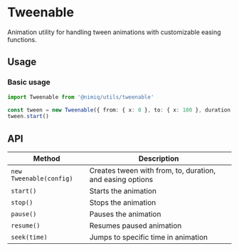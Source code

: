 # Tweenable

Animation utility for handling tween animations with customizable easing functions.

## Usage

### Basic usage

```typescript
import Tweenable from '@nimiq/utils/tweenable'

const tween = new Tweenable({ from: { x: 0 }, to: { x: 100 }, duration: 1000 })
tween.start()
```

## API

| Method | Description |
| --- | --- |
| `new Tweenable(config)` | Creates tween with from, to, duration, and easing options |
| `start()` | Starts the animation |
| `stop()` | Stops the animation |
| `pause()` | Pauses the animation |
| `resume()` | Resumes paused animation |
| `seek(time)` | Jumps to specific time in animation |
